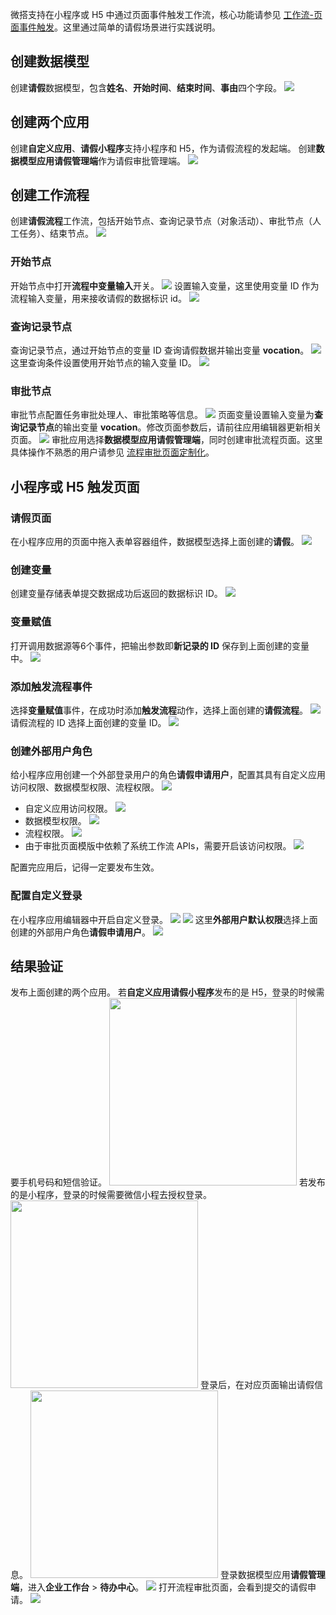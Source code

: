 微搭支持在小程序或 H5 中通过页面事件触发工作流，核心功能请参见 [工作流-页面事件触发](https://cloud.tencent.com/document/product/1301/77285)。这里通过简单的请假场景进行实践说明。

## 创建数据模型
创建**请假**数据模型，包含**姓名**、**开始时间**、**结束时间**、**事由**四个字段。
![](https://qcloudimg.tencent-cloud.cn/raw/d9b5a9a4d446523c4c2738dc78f828fe.png)

## 创建两个应用
创建**自定义应用**、**请假小程序**支持小程序和 H5，作为请假流程的发起端。
创建**数据模型应用请假管理端**作为请假审批管理端。
![](https://qcloudimg.tencent-cloud.cn/raw/fbfab7615f04272d1bbad72cce27301f.png)

## 创建工作流程
创建**请假流程**工作流，包括开始节点、查询记录节点（对象活动）、审批节点（人工任务）、结束节点。
![](https://qcloudimg.tencent-cloud.cn/raw/56aa00b031ee96f9c758c32e40e87009.png)

### 开始节点
开始节点中打开**流程中变量输入**开关。
![](https://qcloudimg.tencent-cloud.cn/raw/fe4a457a67b69fbfd27bfd0cbdbeef2c.png)
设置输入变量，这里使用变量 ID 作为流程输入变量，用来接收请假的数据标识 id。
![](https://qcloudimg.tencent-cloud.cn/raw/7a5b8a19ff9212e52b518d5007873605.png)

### 查询记录节点
查询记录节点，通过开始节点的变量 ID 查询请假数据并输出变量 **vocation**。
![](https://qcloudimg.tencent-cloud.cn/raw/a0f757dd4d793c3756dafae863ab7671.png)
这里查询条件设置使用开始节点的输入变量 ID。
![](https://qcloudimg.tencent-cloud.cn/raw/5f793a4959f0dc23776f65b81b759a91.png)

### 审批节点
审批节点配置任务审批处理人、审批策略等信息。
![](https://qcloudimg.tencent-cloud.cn/raw/375ad32ffd3cfbc5373b6c3dd948a012.png)
页面变量设置输入变量为**查询记录节点**的输出变量 **vocation**。修改页面参数后，请前往应用编辑器更新相关页面。
![](https://qcloudimg.tencent-cloud.cn/raw/68a2c82bb016533953256f05e7e2bc22.png)
审批应用选择**数据模型应用请假管理端**，同时创建审批流程页面。这里具体操作不熟悉的用户请参见 [流程审批页面定制化](https://cloud.tencent.com/document/product/1301/79722)。

## 小程序或 H5 触发页面
### 请假页面
在小程序应用的页面中拖入表单容器组件，数据模型选择上面创建的**请假**。
![](https://qcloudimg.tencent-cloud.cn/raw/4b4dc66d8307e6fb2f87e3f454fe78fd.png)

### 创建变量
创建变量存储表单提交数据成功后返回的数据标识 ID。
![](https://qcloudimg.tencent-cloud.cn/raw/478ad3830dc88f56a14a615244ea4430.png)

### 变量赋值
打开调用数据源等6个事件，把输出参数即**新记录的 ID** 保存到上面创建的变量中。
![](https://qcloudimg.tencent-cloud.cn/raw/dbee19bb3ee1eb42480e5df4f09823f8.png)

### 添加触发流程事件
选择**变量赋值**事件，在成功时添加**触发流程**动作，选择上面创建的**请假流程**。
![](https://qcloudimg.tencent-cloud.cn/raw/15b040b35edc66f5ab0caeaae4584721.png)
请假流程的 ID 选择上面创建的变量 ID。
![](https://qcloudimg.tencent-cloud.cn/raw/9485325c59451dd07160a409d1b164fc.png)

### 创建外部用户角色
给小程序应用创建一个外部登录用户的角色**请假申请用户**，配置其具有自定义应用访问权限、数据模型权限、流程权限。
![](https://qcloudimg.tencent-cloud.cn/raw/de3e68bd0d30014dbbcd324bf0fb8b62.png)
- 自定义应用访问权限。
![](https://qcloudimg.tencent-cloud.cn/raw/d84d66d34e3bdb375ffbd3312cb69d17.png)
- 数据模型权限。
![](https://qcloudimg.tencent-cloud.cn/raw/ec67be0b50e5c421ef52294a7e587d8a.png)
- 流程权限。
![](https://qcloudimg.tencent-cloud.cn/raw/1c847e9fae6ea4062779b52e66e10893.png)
- 由于审批页面模版中依赖了系统工作流 APIs，需要开启该访问权限。
![](https://qcloudimg.tencent-cloud.cn/raw/8588ddd59eb38a9e27831a11a3dd79cd.png)

配置完应用后，记得一定要发布生效。

### 配置自定义登录
在小程序应用编辑器中开启自定义登录。
![](https://qcloudimg.tencent-cloud.cn/raw/c4d4cd6279f741603f6352aec1a9fcf3.png)
![](https://qcloudimg.tencent-cloud.cn/raw/0155b4fd00e606fdd4b93926991f79c7.png)
这里**外部用户默认权限**选择上面创建的外部用户角色**请假申请用户**。
![](https://qcloudimg.tencent-cloud.cn/raw/e13a7e42b363a4dcc41a4fddde0b543f.png)

## 结果验证
发布上面创建的两个应用。
若**自定义应用请假小程序**发布的是 H5，登录的时候需要手机号码和短信验证。
<img style="width:300px; max-width: inherit;" src="https://qcloudimg.tencent-cloud.cn/raw/29766295023da3ac6cc10966c003d046.png" />
若发布的是小程序，登录的时候需要微信小程去授权登录。
<img style="width:300px; max-width: inherit;" src="https://qcloudimg.tencent-cloud.cn/raw/386f1456fd2594b91099ec91b2d56816.png" />
登录后，在对应页面输出请假信息。
<img style="width:300px; max-width: inherit;" src="https://qcloudimg.tencent-cloud.cn/raw/c4ec059af6756f176580b34cafa1f4c0.png" />
登录数据模型应用**请假管理端**，进入**企业工作台** > **待办中心**。
![](https://qcloudimg.tencent-cloud.cn/raw/b2c7d2d0828cc76518765adf18e3ecf8.png)
打开流程审批页面，会看到提交的请假申请。
![](https://qcloudimg.tencent-cloud.cn/raw/13ebfe22df016e61f80b3295d931d85e.png)

